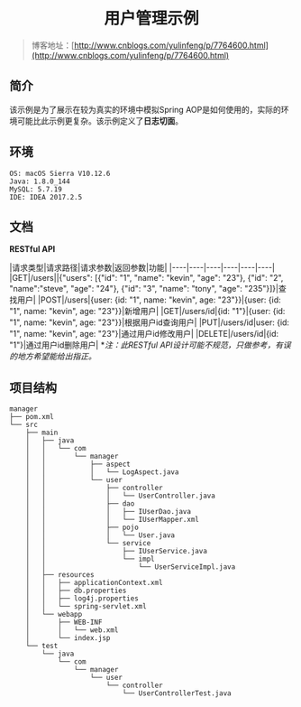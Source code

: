 # <center>用户管理示例</center>
> 博客地址：[http://www.cnblogs.com/yulinfeng/p/7764600.html](http://www.cnblogs.com/yulinfeng/p/7764600.html)

## 简介
该示例是为了展示在较为真实的环境中模拟Spring AOP是如何使用的，实际的环境可能比此示例更复杂。该示例定义了**日志切面**。

## 环境
```
OS: macOS Sierra V10.12.6
Java: 1.8.0_144
MySQL: 5.7.19 
IDE: IDEA 2017.2.5
```
## 文档
**RESTful API**

|请求类型|请求路径|请求参数|返回参数|功能|
|----|----|----|----|----|----|
|GET|/users||{"users": [{"id": "1", "name": "kevin", "age": "23"}, {"id": "2", "name":"steve", "age": "24"},	{"id": "3", "name": "tony", "age": "235"}]}|查找用户|
|POST|/users|{user: {id: "1", name: "kevin", age: "23"}}|{user: {id: "1", name: "kevin", age: "23"}}|新增用户|
|GET|/users/id|{id: "1"}|{user: {id: "1", name: "kevin", age: "23"}}|根据用户id查询用户|
|PUT|/users/id|user: {id: "1", name: "kevin", age: "23"}|通过用户id修改用户|
|DELETE|/users/id|{id: "1"}|通过用户id删除用户|
**注：此RESTful API设计可能不规范，只做参考，有误的地方希望能给出指正。*

## 项目结构
```
manager
├── pom.xml
└── src
    ├── main
    │   ├── java
    │   │   └── com
    │   │       └── manager
    │   │           ├── aspect
    │   │           │   └── LogAspect.java
    │   │           └── user
    │   │               ├── controller
    │   │               │   └── UserController.java
    │   │               ├── dao
    │   │               │   ├── IUserDao.java
    │   │               │   └── IUserMapper.xml
    │   │               ├── pojo
    │   │               │   └── User.java
    │   │               └── service
    │   │                   ├── IUserService.java
    │   │                   └── impl
    │   │                       └── UserServiceImpl.java
    │   ├── resources
    │   │   ├── applicationContext.xml
    │   │   ├── db.properties
    │   │   ├── log4j.properties
    │   │   └── spring-servlet.xml
    │   └── webapp
    │       ├── WEB-INF
    │       │   └── web.xml
    │       └── index.jsp
    └── test
        └── java
            └── com
                └── manager
                    └── user
                        └── controller
                            └── UserControllerTest.java

``` 
